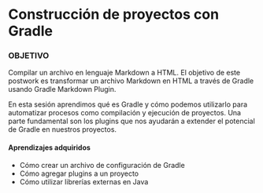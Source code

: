 # Construcción de proyectos con Gradle

### OBJETIVO

Compilar un archivo en lenguaje Markdown a HTML. El objetivo de este postwork es
transformar un archivo Markdown en HTML a través de Gradle usando Gradle
Markdown Plugin.

En esta sesión aprendimos qué es Gradle y cómo podemos utilizarlo para
automatizar procesos como compilación y ejecución de proyectos. Una parte
fundamental son los plugins que nos ayudarán a extender el potencial de Gradle
en nuestros proyectos.

#### Aprendizajes adquiridos

- Cómo crear un archivo de configuración de Gradle
- Cómo agregar plugins a un proyecto
- Cómo utilizar librerías externas en Java
